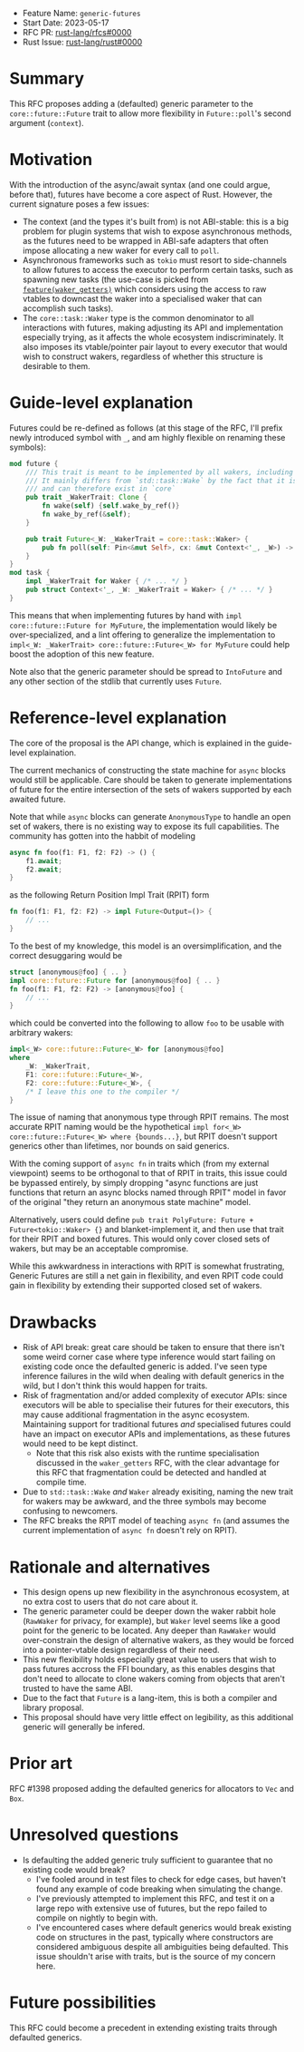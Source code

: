 - Feature Name: `generic-futures`
- Start Date: 2023-05-17
- RFC PR: [rust-lang/rfcs#0000](https://github.com/rust-lang/rfcs/pull/0000)
- Rust Issue: [rust-lang/rust#0000](https://github.com/rust-lang/rust/issues/0000)

# Summary
[summary]: #summary

This RFC proposes adding a (defaulted) generic parameter to the `core::future::Future` trait to allow more flexibility in `Future::poll`'s second argument (`context`). 

# Motivation
[motivation]: #motivation

With the introduction of the async/await syntax (and one could argue, before that), futures have become a core aspect of Rust. However, the current signature poses a few issues:
- The context (and the types it's built from) is not ABI-stable: this is a big problem for plugin systems that wish to expose asynchronous methods, as the futures need to be wrapped in ABI-safe adapters that often impose allocating a new waker for every call to `poll`.
- Asynchronous frameworks such as `tokio` must resort to side-channels to allow futures to access the executor to perform certain tasks, such as spawning new tasks (the use-case is picked from [`feature(waker_getters)`](https://github.com/rust-lang/rust/issues/96992) which considers using the access to raw vtables to downcast the waker into a specialised waker that can accomplish such tasks). 
- The `core::task::Waker` type is the common denominator to all interactions with futures, making adjusting its API and implementation especially trying, as it affects the whole ecosystem indiscriminately. It also imposes its vtable/pointer pair layout to every executor that would wish to construct wakers, regardless of whether this structure is desirable to them.


# Guide-level explanation
[guide-level-explanation]: #guide-level-explanation

Futures could be re-defined as follows (at this stage of the RFC, I'll prefix newly introduced symbol with `_`, and am highly flexible on renaming these symbols):

```rust
mod future {
	/// This trait is meant to be implemented by all wakers, including `core::task::Waker`.
	/// It mainly differs from `std::task::Wake` by the fact that it is independent from `alloc::sync::Arc`,
	/// and can therefore exist in `core`
	pub trait _WakerTrait: Clone {
		fn wake(self) {self.wake_by_ref()}
		fn wake_by_ref(&self);
	}

	pub trait Future<_W: _WakerTrait = core::task::Waker> {
		pub fn poll(self: Pin<&mut Self>, cx: &mut Context<'_, _W>) -> Poll<Self::Output>;
	}
}
mod task {
	impl _WakerTrait for Waker { /* ... */ }
	pub struct Context<'_, _W: _WakerTrait = Waker> { /* ... */ }
}
```

This means that when implementing futures by hand with `impl core::future::Future for MyFuture`, the implementation would likely be over-specialized, and a lint offering to generalize the implementation to `impl<_W: _WakerTrait> core::future::Future<_W> for MyFuture` could help boost the adoption of this new feature.

Note also that the generic parameter should be spread to `IntoFuture` and any other section of the stdlib that currently uses `Future`.

# Reference-level explanation
[reference-level-explanation]: #reference-level-explanation

The core of the proposal is the API change, which is explained in the guide-level explaination.

The current mechanics of constructing the state machine for `async` blocks would still be applicable. Care should be taken to generate implementations of future for the entire intersection of the sets of wakers supported by each awaited future.

Note that while `async` blocks can generate `AnonymousType` to handle an open set of wakers, there is no existing way to expose its full capabilities. The community has gotten into the habbit of modeling
```rust
async fn foo(f1: F1, f2: F2) -> () {
	f1.await;
	f2.await;
}
```
as the following Return Position Impl Trait (RPIT) form
```rust
fn foo(f1: F1, f2: F2) -> impl Future<Output=()> {
	// ...
}
```

To the best of my knowledge, this model is an oversimplification, and the correct desuggaring would be 
```rust
struct [anonymous@foo] { .. }
impl core::future::Future for [anonymous@foo] { .. }
fn foo(f1: F1, f2: F2) -> [anonymous@foo] {
	// ...
}
```
which could be converted into the following to allow `foo` to be usable with arbitrary wakers:

```rust
impl<_W> core::future::Future<_W> for [anonymous@foo]
where
	_W: _WakerTrait,
	F1: core::future::Future<_W>,
	F2: core::future::Future<_W>, {
	/* I leave this one to the compiler */
}
```

The issue of naming that anonymous type through RPIT remains. The most accurate RPIT naming would be the hypothetical `impl for<_W> core::future::Future<_W> where {bounds...}`, but RPIT doesn't support generics other than lifetimes, nor bounds on said generics.

With the coming support of `async fn` in traits which (from my external viewpoint) seems to be orthogonal to that of RPIT in traits, this issue could be bypassed entirely, by simply dropping "async functions are just functions that return an async blocks named through RPIT" model in favor of the original "they return an anonymous state machine" model.

Alternatively, users could define `pub trait PolyFuture: Future + Future<tokio::Waker> {}` and blanket-implement it, and then use that trait for their RPIT and boxed futures. This would only cover closed sets of wakers, but may be an acceptable compromise.

While this awkwardness in interactions with RPIT is somewhat frustrating, Generic Futures are still a net gain in flexibility, and even RPIT code could gain in flexibility by extending their supported closed set of wakers.

# Drawbacks
[drawbacks]: #drawbacks

- Risk of API break: great care should be taken to ensure that there isn't some weird corner case where type inference would start failing on existing code once the defaulted generic is added. I've seen type inference failures in the wild when dealing with default generics in the wild, but I don't think this would happen for traits.
- Risk of fragmentation and/or added complexity of executor APIs: since executors will be able to specialise their futures for their executors, this may cause additional fragmentation in the async ecosystem. Maintaining support for traditional futures _and_ specialised futures could have an impact on executor APIs and implementations, as these futures would need to be kept distinct.
	- Note that this risk also exists with the runtime specialisation discussed in the `waker_getters` RFC, with the clear advantage for this RFC that fragmentation could be detected and handled at compile time.
- Due to `std::task::Wake` _and_ `Waker` already exisiting, naming the new trait for wakers may be awkward, and the three symbols may become confusing to newcomers. 
- The RFC breaks the RPIT model of teaching `async fn` (and assumes the current implementation of `async fn` doesn't rely on RPIT).

# Rationale and alternatives
[rationale-and-alternatives]: #rationale-and-alternatives

- This design opens up new flexibility in the asynchronous ecosystem, at no extra cost to users that do not care about it.
- The generic parameter could be deeper down the waker rabbit hole (`RawWaker` for privacy, for example), but `Waker` level seems like a good point for the generic to be located. Any deeper than `RawWaker` would over-constrain the design of alternative wakers, as they would be forced into a pointer-vtable design regardless of their need.
- This new flexibility holds especially great value to users that wish to pass futures accross the FFI boundary, as this enables desgins that don't need to allocate to clone wakers coming from objects that aren't trusted to have the same ABI.
- Due to the fact that `Future` is a lang-item, this is both a compiler and library proposal.
- This proposal should have very little effect on legibility, as this additional generic will generally be infered.

# Prior art
[prior-art]: #prior-art

RFC #1398 proposed adding the defaulted generics for allocators to `Vec` and `Box`.

# Unresolved questions
[unresolved-questions]: #unresolved-questions

- Is defaulting the added generic truly sufficient to guarantee that no existing code would break?
	- I've fooled around in test files to check for edge cases, but haven't found any example of code breaking when simulating the change.
	- I've previously attempted to implement this RFC, and test it on a large repo with extensive use of futures, but the repo failed to compile on nightly to begin with.
	- I've encountered cases where default generics would break existing code on structures in the past, typically where constructors are considered ambiguous despite all ambiguities being defaulted. This issue shouldn't arise with traits, but is the source of my concern here.

# Future possibilities
[future-possibilities]: #future-possibilities

This RFC could become a precedent in extending existing traits through defaulted generics.